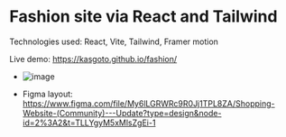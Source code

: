 # Fashion site via React and Tailwind

Technologies used: React, Vite, Tailwind, Framer motion

Live demo: https://kasgoto.github.io/fashion/

- ![image](https://github.com/user-attachments/assets/947305b5-7742-4dc6-ad7e-2c701fc66608)

- Figma layout: https://www.figma.com/file/My6lLGRWRc9R0Jj1TPL8ZA/Shopping-Website-(Community)---Update?type=design&node-id=2%3A2&t=TLLYgyM5xMlsZgEi-1
